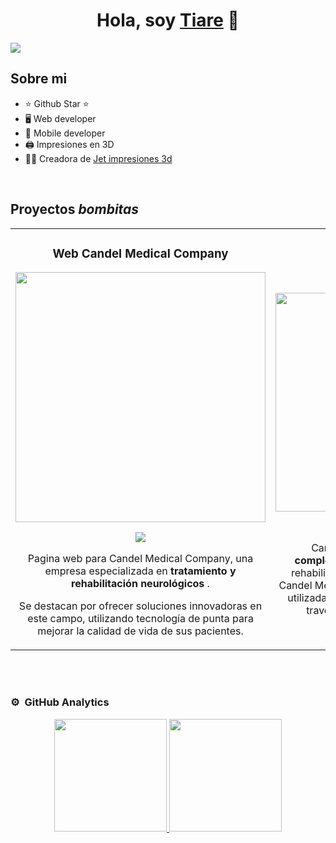 <div align="center">
<h1 align="center">Hola, soy <a href="https://www.linkedin.com/in/tiare-vera-2b17b9106/">Tiare</a> 💫</h1>
</div>
<img src="https://static.vecteezy.com/system/resources/previews/001/433/850/non_2x/christmas-banner-with-bokeh-lights-and-stars-free-vector.jpg">


## Sobre mi

- ⭐ Github Star ⭐ 
- 🖥️ Web developer
- 📲 Mobile developer
- 🖨️ Impresiones en 3D
- 🧑‍🏫 Creadora de [Jet impresiones 3d](https://jetimpresiones3d.com/)
<br>

## Proyectos *bombitas*
<table>
<tr>
<td width="50%">
<h3 align="center">Web Candel Medical Company</h3>
<div align="center">
<a href="https://www.candelmed.com/" target="_blank"><img src="https://www.candelmed.com/_next/image?url=%2Fimage%2Fcandel.png&w=384&q=75" width="400"></a>
<p>
<img src="https://img.shields.io/badge/CÓDIGO PRIVADO-ff9?style=for-the-badge&logo=github&logoColor=black">
</a>
</p>
<p>
Pagina web para Candel Medical Company, una empresa especializada en  <strong>tratamiento y rehabilitación neurológicos</strong> . 
</p>
<p>Se destacan por ofrecer soluciones innovadoras en este campo, utilizando tecnología de punta para mejorar la calidad de vida de sus pacientes.
</p>

</div>                                                                                     
</td>
  <td width="50%">
<h3 align="center">CandelApp</h3>
<div align="center">
<a href="https://www.candelmed.com/" target="_blank"><img src="https://play-lh.googleusercontent.com/SrM1FfUasnMCDPTwkYbDDxUJlT46Mln5-teGhZ7IyNo9Ujf16g7sI4gAe78r3mxRKRA=w480-h960-rw" width="350"></a>
<p>
<img src="https://img.shields.io/badge/CÓDIGO PRIVADO-ff9?style=for-the-badge&logo=github&logoColor=black">
</a>
</p>

  <p>
Candelapp es una <strong>herramienta complementaria </strong> a los tratamientos de rehabilitación neurológica ofrecidos por Candel Medical Company. Diseñada para ser utilizada junto al dispositivo CandelStim a travez de una conexión Bluetooth 
</p>
</div>                                                                                     
</td>
</table>

<br>
                                                                                
</div>
<br>

### ⚙️ &nbsp;GitHub Analytics

<p align="center">
<a href="https://github.com/TiareVera">
  <img height="180em" src="https://github-readme-stats-eight-theta.vercel.app/api?username=TiareVera&show_icons=true&theme=algolia&include_all_commits=true&count_private=true"/>
  <img height="180em" src="https://github-readme-stats-eight-theta.vercel.app/api/top-langs/?username=TiareVera&layout=compact&langs_count=8&theme=algolia"/>
</a>
</p>
